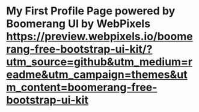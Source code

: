 # My First Profile Page powered by Boomerang UI by WebPixels https://preview.webpixels.io/boomerang-free-bootstrap-ui-kit/?utm_source=github&utm_medium=readme&utm_campaign=themes&utm_content=boomerang-free-bootstrap-ui-kit
